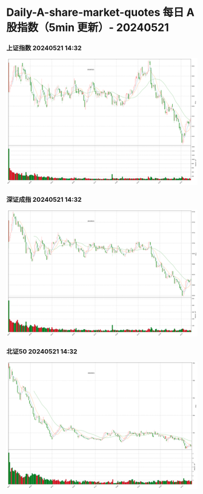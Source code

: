 
# Daily-A-share-market-quotes 每日 A 股指数（5min 更新）- 20240521

### 上证指数 20240521 14:32
![](./fig/2024/5/20240521-sh000001.png)

### 深证成指 20240521 14:32
![](./fig/2024/5/20240521-sz399001.png)

### 北证50 20240521 14:32
![](./fig/2024/5/20240521-bj899050.png)
